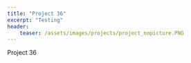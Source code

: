 ```yaml
---
title: "Project 36"
excerpt: "Testing"
header:
    teaser: /assets/images/projects/project_nopicture.PNG
---
```


Project 36